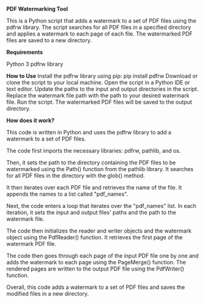 **PDF Watermarking Tool**

This is a Python script that adds a watermark to a set of PDF files using the pdfrw library. The script searches for all PDF files in a specified directory and applies a watermark to each page of each file. The watermarked PDF files are saved to a new directory.

**Requirements**

Python 3
pdfrw library

**How to Use**
Install the pdfrw library using pip: pip install pdfrw
Download or clone the script to your local machine.
Open the script in a Python IDE or text editor.
Update the paths to the input and output directories in the script.
Replace the watermark file path with the path to your desired watermark file.
Run the script.
The watermarked PDF files will be saved to the output directory.


**How does it work?**

This code is written in Python and uses the pdfrw library to add a watermark to a set of PDF files.

The code first imports the necessary libraries: pdfrw, pathlib, and os.

Then, it sets the path to the directory containing the PDF files to be watermarked using the Path() function from the pathlib library. It searches for all PDF files in the directory with the glob() method.

It then iterates over each PDF file and retrieves the name of the file. It appends the names to a list called "pdf_names".

Next, the code enters a loop that iterates over the "pdf_names" list. In each iteration, it sets the input and output files' paths and the path to the watermark file.

The code then initializes the reader and writer objects and the watermark object using the PdfReader() function. It retrieves the first page of the watermark PDF file.

The code then goes through each page of the input PDF file one by one and adds the watermark to each page using the PageMerge() function. The rendered pages are written to the output PDF file using the PdfWriter() function.

Overall, this code adds a watermark to a set of PDF files and saves the modified files in a new directory.
